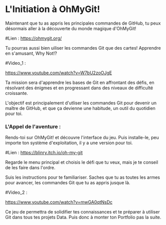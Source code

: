 # **L'Initiation à OhMyGit!**


Maintenant que tu as appris les principales commandes de GitHub, tu peux désormais aller à la découverte du monde magique d'OhMyGit!

#Lien :
https://ohmygit.org/

Tu pourras aussi bien uiliser les commandes Git que des cartes! Apprendre en s'amusant, Why Not!?

#Video_1 :

https://www.youtube.com/watch?v=W7bU2zoOJgE


Ta mission sera d'apprendre les bases de Git en affrontant des défis, en résolvant des énigmes et en progressant dans des niveaux de difficulté croissante.

L'objectif est principalement d'utliser les commandes Git pour devenir un maître de GitHub, et que ça devienne une habitude, un outil du quotidien pour toi.

### L'Appel de l'aventure : 

Rends-toi sur OhMyGit! et découvre l'interface du jeu. Puis installe-le, peu importe ton système d'exploitation, il y a une version pour toi.

#Lien :
https://blinry.itch.io/oh-my-git

Regarde le menu principal et choisis le défi que tu veux, mais je te conseil de les faire dans l'ordre.

Suis les instructions pour te familiariser. Saches que tu as toutes les armes pour avancer, les commandes Git que tu as appris jusque là.

#Video_2 :

https://www.youtube.com/watch?v=mwGA0qtNsDc


Ce jeu de permettra de solidifier tes connaissances et te préparer à utiliser Git dans tous tes projets Data. Puis donc à monter ton Portfolio pas la suite. 